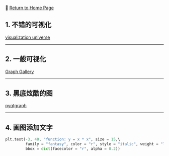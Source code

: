 :hotel: [Return to Home Page](https://github.com/geophydog/Python)
## 1.  不错的可视化
[visualization universe](http://visualizationuniverse.com/)
***
## 2. 一般可视化
[Graph Gallery](https://python-graph-gallery.coms)
***
## 3. 黑底炫酷的图
[pyqtgraph](http://www.pyqtgraph.org)
***
## 4. 画图添加文字
```python
plt.text(-3, 40, "function: y = x * x", size = 15,\  
         family = "fantasy", color = "r", style = "italic", weight = "light",\  
         bbox = dict(facecolor = "r", alpha = 0.2))  
```
